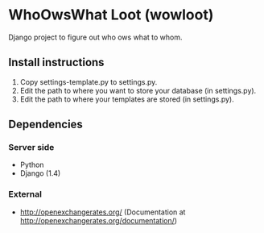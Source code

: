WhoOwsWhat Loot (wowloot)
=========================
Django project to figure out who ows what to whom.

Install instructions
--------------------

1. Copy settings-template.py to settings.py.
2. Edit the path to where you want to store your database (in settings.py).
3. Edit the path to where your templates are stored (in settings.py).


Dependencies
------------
### Server side
* Python
* Django (1.4)

### External
* http://openexchangerates.org/ (Documentation at http://openexchangerates.org/documentation/)
